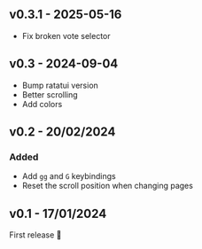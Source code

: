 ## v0.3.1 - 2025-05-16

- Fix broken vote selector

## v0.3 - 2024-09-04

- Bump ratatui version
- Better scrolling
- Add colors

## v0.2 - 20/02/2024

### Added

- Add `gg` and `G` keybindings
- Reset the scroll position when changing pages

## v0.1 - 17/01/2024

First release 🎉
